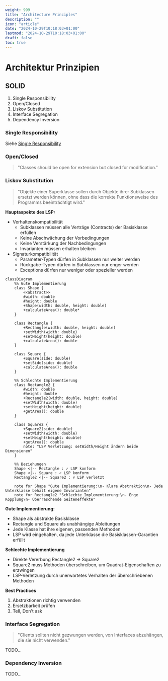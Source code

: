 ```yaml
---
weight: 999
title: "Architecture Principles"
description: ""
icon: "article"
date: "2024-10-29T10:18:03+01:00"
lastmod: "2024-10-29T10:18:03+01:00"
draft: false
toc: true
---
```


# Architektur Prinzipien

## SOLID

1. Single Responsibility
2. Open/Closed
3. Liskov Substitution
4. Interface Segregation
5. Dependency Inversion


### Single Responsibility 

Siehe [Single Responsibility](https://wiki.strubli.com/docs/swa/architecture-patterns/#single-responsibility-prinzip-srp)

### Open/Closed

> "Classes should be open for extension but closed for modification."

### Liskov Substitution

> "Objekte einer Superklasse sollen durch Objekte ihrer Subklassen ersetzt werden können, ohne dass die korrekte Funktionsweise des Programms beeinträchtigt wird."

**Hauptaspekte des LSP:**

- Verhaltenskompatibilität
  - Subklassen müssen alle Verträge (Contracts) der Basisklasse erfüllen
  - Keine Abschwächung der Vorbedingungen
  - Keine Verstärkung der Nachbedingungen
  - Invarianten müssen erhalten bleiben
- Signaturkompatibilität
  - Parameter-Typen dürfen in Subklassen nur weiter werden
  - Rückgabe-Typen dürfen in Subklassen nur enger werden
  - Exceptions dürfen nur weniger oder spezieller werden

```mermaid
classDiagram
    %% Gute Implementierung
    class Shape {
        <<abstract>>
        #width: double
        #height: double
        +Shape(width: double, height: double)
        +calculateArea(): double*
    }
    
    class Rectangle {
        +Rectangle(width: double, height: double)
        +setWidth(width: double)
        +setHeight(height: double)
        +calculateArea(): double
    }
    
    class Square {
        +Square(side: double)
        +setSide(side: double)
        +calculateArea(): double
    }
    
    %% Schlechte Implementierung
    class Rectangle2 {
        #width: double
        #height: double
        +Rectangle2(width: double, height: double)
        +setWidth(width: double)
        +setHeight(height: double)
        +getArea(): double
    }
    
    class Square2 {
        +Square2(side: double)
        +setWidth(width: double)
        +setHeight(height: double)
        +getArea(): double
        note: "LSP Verletzung: setWidth/Height ändern beide Dimensionen"
    }
    
    %% Beziehungen
    Shape <|-- Rectangle : ✓ LSP konform
    Shape <|-- Square : ✓ LSP konform
    Rectangle2 <|-- Square2 : ✗ LSP verletzt
    
    note for Shape "Gute Implementierung:\n- Klare Abstraktion\n- Jede Unterklasse behält eigene Invarianten"
    note for Rectangle2 "Schlechte Implementierung:\n- Enge Kopplung\n- Überraschende Seiteneffekte"
```

**Gute Implementierung:**
- Shape als abstrakte Basisklasse
- Rectangle und Square als unabhängige Ableitungen
- Jede Klasse hat ihre eigenen, passenden Methoden
- LSP wird eingehalten, da jede Unterklasse die Basisklassen-Garantien erfüllt

**Schlechte Implementierung**
- Direkte Vererbung Rectangle2 -> Square2
- Square2 muss Methoden überschreiben, um Quadrat-Eigenschaften zu erzwingen
- LSP-Verletzung durch unerwartetes Verhalten der überschriebenen Methoden

**Best Practices**

1. Abstraktionen richtig verwenden
2. Ersetzbarkeit prüfen
3. Tell, Don't ask

### Interface Segregation

> "Clients sollten nicht gezwungen werden, von Interfaces abzuhängen, die sie nicht verwenden."

TODO...

### Dependency Inversion

TODO...
